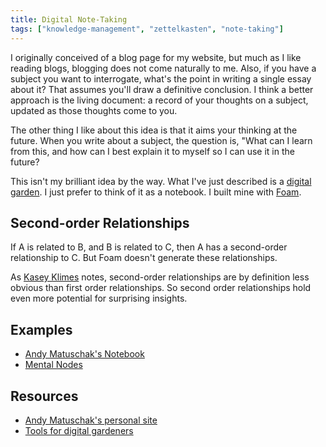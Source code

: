 ```yaml
---
title: Digital Note-Taking
tags: ["knowledge-management", "zettelkasten", "note-taking"]
---
```


I originally conceived of a blog page for my website, but much as I like reading blogs, blogging does not come naturally to me. Also, if you have a subject you want to interrogate, what's the point in writing a single essay about it? That assumes you'll draw a definitive conclusion. I think a better approach is the living document: a record of your thoughts on a subject, updated as those thoughts come to you.

The other thing I like about this idea is that it aims your thinking at the future. When you write about a subject, the question is, "What can I learn from this, and how can I best explain it to myself so I can use it in the future?

This isn't my brilliant idea by the way. What I've just described is a [digital garden](https://maggieappleton.com/garden-history?ref=ideasurg.pub). I just prefer to think of it as a notebook. I built mine with [Foam](https://foambubble.github.io/foam/).

## Second-order Relationships

If A is related to B, and B is related to C, then A has a second-order relationship to C. But Foam doesn't generate these relationships.

As [Kasey Klimes](https://www.kaseyklimes.com/notes/2019/10/16/an-augmented-mind-designing-a-personal-knowledge-base-with-notion) notes, second-order relationships are by definition less obvious than first order relationships. So second order relationships hold even more potential for surprising insights.

## Examples

- [Andy Matuschak's Notebook](https://notes.andymatuschak.org/About_these_notes)
- [Mental Nodes](https://www.mentalnodes.com)

## Resources

- [Andy Matuschak's personal site](https://andymatuschak.org)
- [Tools for digital gardeners](https://github.com/MaggieAppleton/digital-gardeners)
